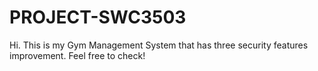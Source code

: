 # PROJECT-SWC3503

Hi. This is my Gym Management System that has three security features improvement. Feel free to check!  
